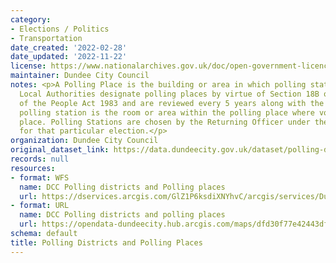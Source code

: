 ```yaml
---
category:
- Elections / Politics
- Transportation
date_created: '2022-02-28'
date_updated: '2022-11-22'
license: https://www.nationalarchives.gov.uk/doc/open-government-licence/version/3/
maintainer: Dundee City Council
notes: <p>A Polling Place is the building or area in which polling stations are contained.
  Local Authorities designate polling places by virtue of Section 18B of The Representation
  of the People Act 1983 and are reviewed every 5 years along with the Polling Districts.\r\n\r\nA
  polling station is the room or area within the polling place where voting takes
  place. Polling Stations are chosen by the Returning Officer under the election rules
  for that particular election.</p>
organization: Dundee City Council
original_dataset_link: https://data.dundeecity.gov.uk/dataset/polling-districts-and-polling-places
records: null
resources:
- format: WFS
  name: DCC Polling districts and Polling places
  url: https://dservices.arcgis.com/GlZ1P6ksdiXNYhvC/arcgis/services/Dundee_Polling_Districts_and_Polling_Stations/WFSServer?service=wfs&request=getcapabilities
- format: URL
  name: DCC Polling districts and polling places
  url: https://opendata-dundeecity.hub.arcgis.com/maps/dfd30f77e42443dfbfc424141fbc6be4/about
schema: default
title: Polling Districts and Polling Places
---
```

